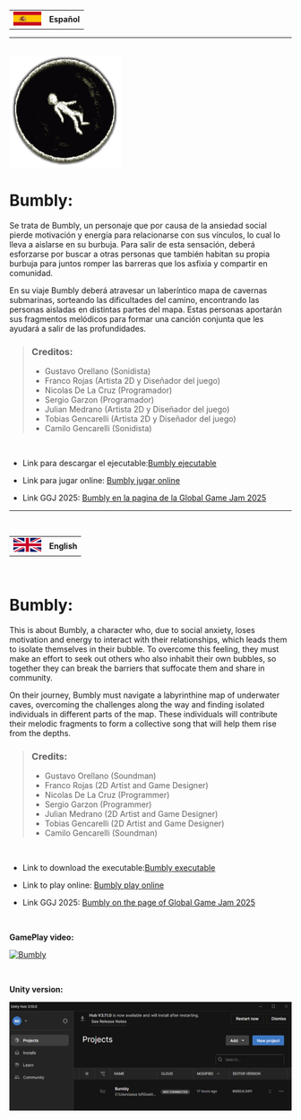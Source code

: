 <table>
    <tr>
        <td><img src="/Assets/Resources/Images/Flags/Spain.png" width=50px height=25px /></td>
        <td><b>Español</b></td>
    </tr>
</table>

<hr />
<br />

<img src="/Assets/Resources/Images/Icon/proto-logo.png" />

# Bumbly:

Se trata de Bumbly, un personaje que por causa de la ansiedad social pierde motivación y energía para relacionarse con sus vínculos, lo cual lo lleva a aislarse en su burbuja. Para salir de esta sensación, deberá esforzarse por buscar a otras personas que también habitan su propia burbuja para juntos romper las barreras que los asfixia y compartir en comunidad.

En su viaje Bumbly deberá atravesar un laberíntico mapa de cavernas submarinas, sorteando las dificultades del camino, encontrando las personas aisladas en distintas partes del mapa. Estas personas aportarán sus fragmentos melódicos para formar una canción conjunta que les ayudará a salir de las profundidades.

> ### Creditos:
> 
> * Gustavo Orellano (Sonidista)
> * Franco Rojas (Artista 2D y Diseñador del juego)
> * Nicolas De La Cruz (Programador)
> * Sergio Garzon (Programador)
> * Julian Medrano (Artista 2D y Diseñador del juego)
> * Tobias Gencarelli (Artista 2D y Diseñador del juego)
> * Camilo Gencarelli (Sonidista)

<br />

* Link para descargar el ejecutable:<a href="https://ggjv4.s3.us-west-1.amazonaws.com/files/games/2025/301415/exec/Bumbly.zip?VersionId=dHcuwZVNIgg3Mt4sR3kd0Hyzyy9HXw6y">Bumbly ejecutable</a> 

* Link para jugar online: <a href="https://play.unity.com/en/games/aaad4896-56a4-47d6-b483-0f99c8a2749d/bumbly">Bumbly jugar online</a> 


* Link GGJ 2025: <a href="https://globalgamejam.org/games/2025/bumbly-5">Bumbly en la pagina de la Global Game Jam 2025</a>

<hr />
<br />

<table>
    <tr>
        <td><img src="/Assets/Resources/Images/Flags/UnitedKingdom.png"  width=50px  height=25px /></td>
        <td><b>English</b></td>
    </tr>
</table>

<br />

# Bumbly:

This is about Bumbly, a character who, due to social anxiety, loses motivation and energy to interact with their relationships, which leads them to isolate themselves in their bubble. To overcome this feeling, they must make an effort to seek out others who also inhabit their own bubbles, so together they can break the barriers that suffocate them and share in community.

On their journey, Bumbly must navigate a labyrinthine map of underwater caves, overcoming the challenges along the way and finding isolated individuals in different parts of the map. These individuals will contribute their melodic fragments to form a collective song that will help them rise from the depths.

> ### Credits:
> 
> * Gustavo Orellano (Soundman)
> * Franco Rojas (2D Artist and Game Designer)
> * Nicolas De La Cruz (Programmer)
> * Sergio Garzon (Programmer)
> * Julian Medrano (2D Artist and Game Designer)
> * Tobias Gencarelli (2D Artist and Game Designer)
> * Camilo Gencarelli (Soundman)

<br />

* Link to download the executable:<a href="https://ggjv4.s3.us-west-1.amazonaws.com/files/games/2025/301415/exec/Bumbly.zip?VersionId=dHcuwZVNIgg3Mt4sR3kd0Hyzyy9HXw6y">Bumbly executable</a> 

* Link to play online: <a href="https://play.unity.com/en/games/aaad4896-56a4-47d6-b483-0f99c8a2749d/bumbly">Bumbly play online</a> 


* Link GGJ 2025: <a href="https://globalgamejam.org/games/2025/bumbly-5">Bumbly on the page of Global Game Jam 2025</a>


<br />

**GamePlay video:**


[![Bumbly](https://img.youtube.com/vi/hkGQZiq6mM0/0.jpg)](https://www.youtube.com/playlist?list=PLViNbzdNIbHCnlLPp3gz1s_ow3c5wKBfD)

<br />

**Unity version:**

<img src="/Assets/Resources/Images/Unity version/unity version.png" />

